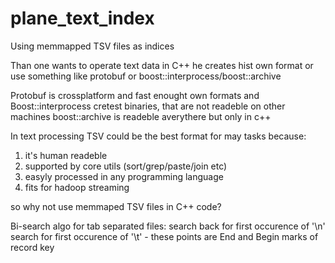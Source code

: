 plane_text_index
================

Using memmapped TSV files as indices

Than one wants to operate text data in C++ he creates hist own format or use something 
like protobuf or boost::interprocess/boost::archive

Protobuf is crossplatform and fast enought
own formats and Boost::interprocess cretest binaries, that are not readeble on other machines
boost::archive is readeble averythere but only in c++

In text processing TSV could be the best format for may tasks because:
1) it's human readeble
2) supported by core utils (sort/grep/paste/join etc)
3) easyly processed in any programming language
4) fits for hadoop streaming 

so why not use memmaped TSV files in C++ code?

Bi-search algo for tab separated files:
search back for first occurence of '\n'
search for first occurence of '\t' - these points are End and Begin marks of record key

